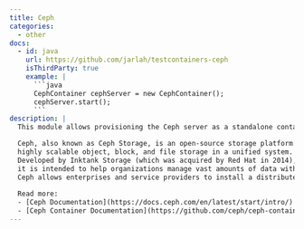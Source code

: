 ```yaml
---
title: Ceph
categories:
  - other
docs:
  - id: java
    url: https://github.com/jarlah/testcontainers-ceph
    isThirdParty: true
    example: |
      ```java
      CephContainer cephServer = new CephContainer();
      cephServer.start();                
      ```
description: |
  This module allows provisioning the Ceph server as a standalone container within your tests based on [Ceph Demo Container](https://github.com/ceph/ceph-container).

  Ceph, also known as Ceph Storage, is an open-source storage platform designed to provide 
  highly scalable object, block, and file storage in a unified system. 
  Developed by Inktank Storage (which was acquired by Red Hat in 2014), 
  it is intended to help organizations manage vast amounts of data with a high level of fault tolerance and seamless scalability. 
  Ceph allows enterprises and service providers to install a distributed storage infrastructure with both performance and resilience.
    
  Read more: 
  - [Ceph Documentation](https://docs.ceph.com/en/latest/start/intro/)
  - [Ceph Container Documentation](https://github.com/ceph/ceph-container/)
---
```

